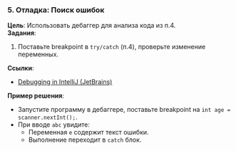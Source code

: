 ### **5. Отладка: Поиск ошибок**
**Цель**: Использовать дебаггер для анализа кода из п.4.  
**Задания**:
1. Поставьте breakpoint в `try/catch` (п.4), проверьте изменение переменных.

**Ссылки**:
- [Debugging in IntelliJ (JetBrains)](https://www.jetbrains.com/help/idea/debugging-code.html)

**Пример решения**:
- Запустите программу в дебаггере, поставьте breakpoint на `int age = scanner.nextInt();`.
- При вводе `abc` увидите:
    - Переменная `e` содержит текст ошибки.
    - Выполнение переходит в `catch` блок.  

